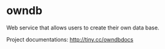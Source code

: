 # owndb

Web service that allows users to create their own data base.

Project documentations: http://tiny.cc/owndbdocs
